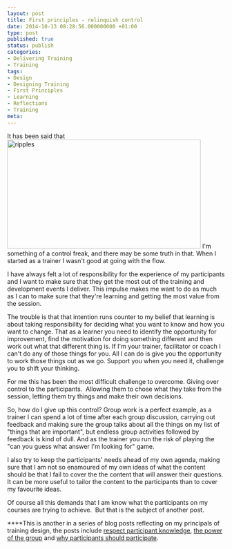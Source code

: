 ```yaml
---
layout: post
title: First principles - relinquish control
date: 2014-10-13 08:28:56.000000000 +01:00
type: post
published: true
status: publish
categories:
- Delivering Training
- Training
tags:
- Design
- Designing Training
- First Principles
- Learning
- Reflections
- Training
meta:
---
```

<p>It has been said that<a href="http://helenwalker.net/wp-content/uploads/2014/10/ripples.jpg"><img class="alignright size-full wp-image-471" src="{{ site.baseurl }}/assets/ripples.jpg" alt="ripples" width="448" height="252" /></a> I'm something of a control freak, and there may be some truth in that. When I started as a trainer I wasn't good at going with the flow.</p>
<p>I have always felt a lot of responsibility for the experience of my participants and I want to make sure that they get the most out of the training and development events I deliver. This impulse makes me want to do as much as I can to make sure that they're learning and getting the most value from the session.</p>
<p>The trouble is that that intention runs counter to my belief that learning is about taking responsibility for deciding what you want to know and how you want to change. That as a learner you need to identify the opportunity for improvement, find the motivation for doing something different and then work out what that different thing is. If I'm your trainer, facilitator or coach I can't do any of those things for you. All I can do is give you the opportunity to work those things out as we go. Support you when you need it, challenge you to shift your thinking.</p>
<p>For me this has been the most difficult challenge to overcome. Giving over control to the participants.  Allowing them to chose what they take from the session, letting them try things and make their own decisions.</p>
<p>So, how do I give up this control? Group work is a perfect example, as a trainer I can spend a lot of time after each group discussion, carrying out feedback and making sure the group talks about all the things on my list of "things that are important", but endless group activities followed by feedback is kind of dull. And as the trainer you run the risk of playing the "can you guess what answer I'm looking for" game.</p>
<p>I also try to keep the participants' needs ahead of my own agenda, making sure that I am not so enamoured of my own ideas of what the content should be that I fail to cover the the content that will answer their questions. It can be more useful to tailor the content to the participants than to cover my favourite ideas.</p>
<p>Of course all this demands that I am know what the participants on my courses are trying to achieve.  But that is the subject of another post.</p>
<p>****This is another in a series of blog posts reflecting on my principals of training design, the posts include <a title="First principles – part 1" href="http://helenwalker.net/2014/09/23/first-principles-part-1/" target="_blank">respect participant knowledge</a>, <a title="First principles – part 2" href="http://helenwalker.net/2014/10/07/first-principles-part-2/" target="_blank">the power of the group</a> and <a title="First principles – Why Participants Should Participate" href="http://helenwalker.net/2014/10/09/first-principles-part-3/" target="_blank">why participants should participate</a>.</p>
